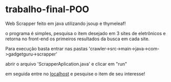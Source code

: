 # trabalho-final-POO

Web Scrapper feito em java utilizando jsoup e thymeleaf!

o programa é simples, pesquisa o item desejado em 3 sites de eletrônicos e retorna no front-end os primeiros resultados da busca em cada site.

Para execução basta entrar nas pastas 'crawler->src->main->java->com->gadgetguru->scrapper'

abrir o arquivo 'ScrapperAplication.java' e clicar em  "run" 

em seguida entre no [localhost](http://localhost:8080) e pesquise o item de seu interesse!
